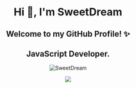 <h1 align="center">Hi 👋, I'm SweetDream</h1>

<h2 align="center">Welcome to my GitHub Profile! ✨</h2>

<h2 align="center"><b>JavaScript</b> Developer.</h2>

<p align="center"> <img src="https://komarev.com/ghpvc/?username=SweetDreamZzZ" alt="SweetDream" /> </p>

<p align="center">
<img src="https://github-readme-stats.vercel.app/api?username=SweetDreamZzZ&show_icons=true&count_private=true&theme=radical">
</p>

<!--
<p align="center">
<img src="https://github-readme-stats.vercel.app/api/wakatime?username=SweetDream&theme=radical">
</p>
-->

